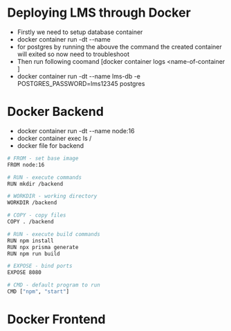 # Deploying LMS through Docker
- Firstly we need to setup database container
- docker container run -dt --name <name-of-container> <name-of-image>
- for postgres by running the abouve the command the created container will exited so now need to troubleshoot
- Then run following coomand [docker container logs <name-of-container ]
- docker container run -dt --name lms-db -e POSTGRES_PASSWORD=lms12345 postgres

# Docker Backend
- docker container run -dt --name <name-of-container> node:16
- docker container exec <name-of-container> ls /
- docker file for backend
```bash
# FROM - set base image
FROM node:16

# RUN - execute commands
RUN mkdir /backend

# WORKDIR - working directory
WORKDIR /backend

# COPY - copy files
COPY . /backend

# RUN - execute build commands
RUN npm install
RUN npx prisma generate
RUN npm run build

# EXPOSE - bind ports
EXPOSE 8080

# CMD - default program to run
CMD ["npm", "start"]
```

# Docker Frontend

